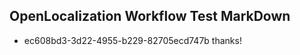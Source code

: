 ## OpenLocalization Workflow Test MarkDown
* ec608bd3-3d22-4955-b229-82705ecd747b thanks!

<!--HONumber=Sep16_HO1-->


